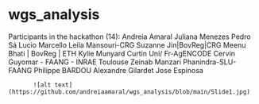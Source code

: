 # wgs_analysis

Participants in the hackathon (14): Andreia Amaral
                               Juliana Menezes
                               Pedro Sá
                               Lucio Marcello 
                               Leila Mansouri-CRG
                               Suzanne Jin|BovReg|CRG
                               Meenu Bhati | BovReg | ETH
                               Kylie Munyard Curtin Uni/ Fr-AgENCODE
                               Cervin Guyomar - FAANG - INRAE Toulouse
                               Zeinab Manzari 
                               Phanindra-SLU-FAANG
                               Philippe BARDOU
                               Alexandre Gilardet 
                               Jose Espinosa
                              
                               
           ![alt text](https://github.com/andreiaamaral/wgs_analysis/blob/main/Slide1.jpg)
                                         
                               
                               
